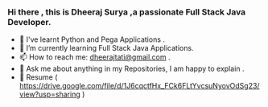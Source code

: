 ### Hi there , this is Dheeraj Surya ,a passionate Full Stack Java Developer.
- 🔭 I've learnt Python and Pega Applications .
- 🌱 I’m currently learning Full Stack Java Applications.
- 📫 How to reach me: dheerajtati@gmail.com .
- 💬 Ask me about anything in my Repositories, I am happy to explain .
- 📝 Resume ( https://drive.google.com/file/d/1J6cqctfHx_FCk6FLtYvcsuNyovOdSg23/view?usp=sharing )


<!--
**DheerajSurya/DheerajSurya** is a ✨ _special_ ✨ repository because its `README.md` (this file) appears on your GitHub profile.

Here are some ideas to get you started:

- 🔭 I’m currently working on ...
- 🌱 I’m currently learning ...
- 👯 I’m looking to collaborate on ...
- 🤔 I’m looking for help with ...
- 💬 Ask me about ...
- 📫 How to reach me: ...
- 😄 Pronouns: ...
- ⚡ Fun fact: ...
-->
